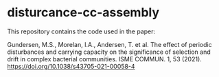 # disturcance-cc-assembly
This repository contains the code used in the paper: 

Gundersen, M.S., Morelan, I.A., Andersen, T. et al. The effect of periodic disturbances and carrying capacity on the significance of selection and drift in complex bacterial communities. ISME COMMUN. 1, 53 (2021). https://doi.org/10.1038/s43705-021-00058-4
